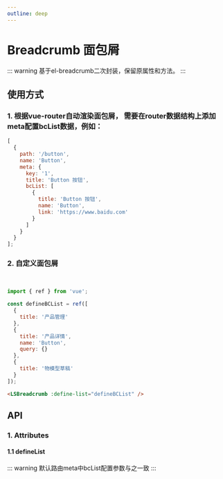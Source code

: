 ```yaml
---
outline: deep
---
```


# Breadcrumb 面包屑

::: warning 基于el-breadcrumb二次封装，保留原属性和方法。
:::

## 使用方式

### 1. 根据vue-router自动渲染面包屑， 需要在router数据结构上添加meta配置bcList数据，例如：

```js
[
  {
    path: '/button',
    name: 'Button',
    meta: {
      key: '1',
      title: 'Button 按钮',
      bcList: [
        {
          title: 'Button 按钮',
          name: 'Button',
          link: 'https://www.baidu.com'
        }
      ]
    }
  }
];
```

### 2. 自定义面包屑

<br />

<LSBreadcrumb :define-list="defineBCList" />

```js
import { ref } from 'vue';

const defineBCList = ref([
  {
    title: '产品管理'
  },
  {
    title: '产品详情',
    name: 'Button',
    query: {}
  },
  {
    title: '物模型草稿'
  }
]);
```

```html
<LSBreadcrumb :define-list="defineBCList" />
```

## API

### 1. Attributes

<ApiIntro :tableColumn="tableColumn" :tableData="tableData" />

#### 1.1 defineList

::: warning 默认路由meta中bcList配置参数与之一致
:::

<ApiIntro :tableColumn="tableColumn" :tableData="tableData2" />

<script setup>
import { ref } from 'vue';
import { tableColumn } from '../constant';

const defineBCList = ref([
  {
    title: '产品管理'
  },
  {
    title: '产品详情',
    name: 'Button',
    query:{}
  },
  {
    title: '物模型草稿'
  }
]);

const tableData = ref([
  {
    name: 'defineList',
    desc: '自定义面包屑数据',
    type: 'BreadCrumpListType',
    value: '-'
  },
])

const tableData2 = ref([
  {
    name: 'title',
    desc: '面包屑名称',
    type: 'string',
    value: '-'
  },
  {
    name: 'name',
    desc: '跳转的路由名称',
    type: 'string',
    value: '-'
  },
  {
    name: 'query',
    desc: '跳转的路由参数',
    type: 'json',
    value: '-'
  },
  {
    name: 'link',
    desc: '外链地址',
    type: 'string',
    value: '-'
  }
])
</script>
